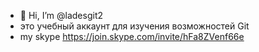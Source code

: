 - 👋 Hi, I’m @ladesgit2
- это учебный аккаунт для изучения возможностей Git
- my skype    https://join.skype.com/invite/hFa8ZVenf66e

<!---
ladesgit2/ladesgit2 is a ✨ special ✨ repository because its `README.md` (this file) appears on your GitHub profile.
You can click the Preview link to take a look at your changes.
--->
